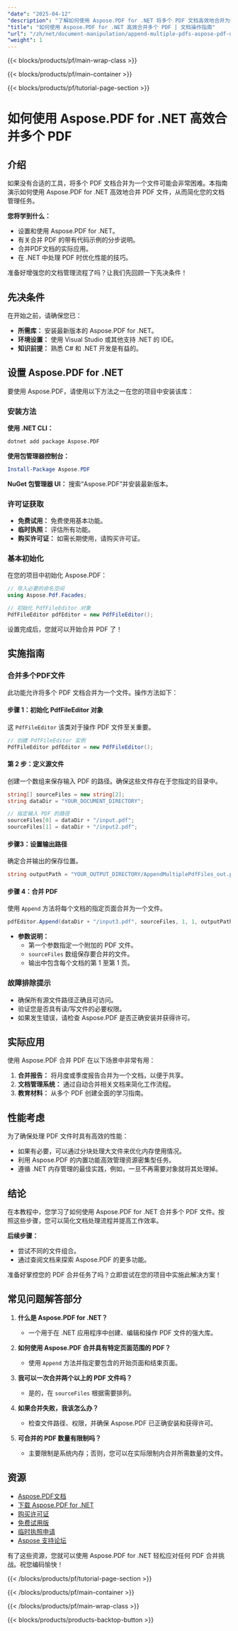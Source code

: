 ```yaml
---
"date": "2025-04-12"
"description": "了解如何使用 Aspose.PDF for .NET 将多个 PDF 文档高效地合并为一个文件。本指南提供分步说明、代码示例和实用技巧，以简化您的文档管理流程。"
"title": "如何使用 Aspose.PDF for .NET 高效合并多个 PDF | 文档操作指南"
"url": "/zh/net/document-manipulation/append-multiple-pdfs-aspose-pdf-dotnet/"
"weight": 1
---
```


{{< blocks/products/pf/main-wrap-class >}}

{{< blocks/products/pf/main-container >}}

{{< blocks/products/pf/tutorial-page-section >}}


# 如何使用 Aspose.PDF for .NET 高效合并多个 PDF

## 介绍

如果没有合适的工具，将多个 PDF 文档合并为一个文件可能会非常困难。本指南演示如何使用 Aspose.PDF for .NET 高效地合并 PDF 文件，从而简化您的文档管理任务。

**您将学到什么：**
- 设置和使用 Aspose.PDF for .NET。
- 有关合并 PDF 的带有代码示例的分步说明。
- 合并PDF文档的实际应用。
- 在 .NET 中处理 PDF 时优化性能的技巧。

准备好增强您的文档管理流程了吗？让我们先回顾一下先决条件！

## 先决条件

在开始之前，请确保您已：
- **所需库：** 安装最新版本的 Aspose.PDF for .NET。
- **环境设置：** 使用 Visual Studio 或其他支持 .NET 的 IDE。
- **知识前提：** 熟悉 C# 和 .NET 开发是有益的。

## 设置 Aspose.PDF for .NET

要使用 Aspose.PDF，请使用以下方法之一在您的项目中安装该库：

### 安装方法

**使用 .NET CLI：**
```bash
dotnet add package Aspose.PDF
```

**使用包管理器控制台：**
```powershell
Install-Package Aspose.PDF
```

**NuGet 包管理器 UI：** 
搜索“Aspose.PDF”并安装最新版本。

### 许可证获取

- **免费试用：** 免费使用基本功能。
- **临时执照：** 评估所有功能。
- **购买许可证：** 如需长期使用，请购买许可证。

### 基本初始化

在您的项目中初始化 Aspose.PDF：
```csharp
// 导入必要的命名空间
using Aspose.Pdf.Facades;

// 初始化 PdfFileEditor 对象
PdfFileEditor pdfEditor = new PdfFileEditor();
```

设置完成后，您就可以开始合并 PDF 了！

## 实施指南

### 合并多个PDF文件

此功能允许将多个 PDF 文档合并为一个文件。操作方法如下：

#### 步骤 1：初始化 PdfFileEditor 对象

这 `PdfFileEditor` 该类对于操作 PDF 文件至关重要。
```csharp
// 创建 PdfFileEditor 实例
PdfFileEditor pdfEditor = new PdfFileEditor();
```

#### 第 2 步：定义源文件

创建一个数组来保存输入 PDF 的路径。确保这些文件存在于您指定的目录中。
```csharp
string[] sourceFiles = new string[2];
string dataDir = "YOUR_DOCUMENT_DIRECTORY";

// 指定输入 PDF 的路径
sourceFiles[0] = dataDir + "/input.pdf";
sourceFiles[1] = dataDir + "/input2.pdf";
```

#### 步骤3：设置输出路径

确定合并输出的保存位置。
```csharp
string outputPath = "YOUR_OUTPUT_DIRECTORY/AppendMultiplePdfFiles_out.pdf";
```

#### 步骤 4：合并 PDF

使用 `Append` 方法将每个文档的指定页面合并为一个文件。
```csharp
pdfEditor.Append(dataDir + "/input3.pdf", sourceFiles, 1, 1, outputPath);
```
- **参数说明：**
  - 第一个参数指定一个附加的 PDF 文件。
  - `sourceFiles` 数组保存要合并的文件。
  - 输出中包含每个文档的第 1 至第 1 页。

### 故障排除提示

- 确保所有源文件路径正确且可访问。
- 验证您是否具有读/写文件的必要权限。
- 如果发生错误，请检查 Aspose.PDF 是否正确安装并获得许可。

## 实际应用

使用 Aspose.PDF 合并 PDF 在以下场景中非常有用：
1. **合并报告：** 将月度或季度报告合并为一个文档，以便于共享。
2. **文档管理系统：** 通过自动合并相关文档来简化工作流程。
3. **教育材料：** 从多个 PDF 创建全面的学习指南。

## 性能考虑

为了确保处理 PDF 文件时具有高效的性能：
- 如果有必要，可以通过分块处理大文件来优化内存使用情况。
- 利用 Aspose.PDF 的内置功能高效管理资源密集型任务。
- 遵循 .NET 内存管理的最佳实践，例如，一旦不再需要对象就将其处理掉。

## 结论

在本教程中，您学习了如何使用 Aspose.PDF for .NET 合并多个 PDF 文件。按照这些步骤，您可以简化文档处理流程并提高工作效率。

**后续步骤：**
- 尝试不同的文件组合。
- 通过查阅文档来探索 Aspose.PDF 的更多功能。

准备好掌控您的 PDF 合并任务了吗？立即尝试在您的项目中实施此解决方案！

## 常见问题解答部分

1. **什么是 Aspose.PDF for .NET？**
   - 一个用于在 .NET 应用程序中创建、编辑和操作 PDF 文件的强大库。

2. **如何使用 Aspose.PDF 合并具有特定页面范围的 PDF？**
   - 使用 `Append` 方法并指定要包含的开始页面和结束页面。

3. **我可以一次合并两个以上的 PDF 文件吗？**
   - 是的，在 `sourceFiles` 根据需要排列。

4. **如果合并失败，我该怎么办？**
   - 检查文件路径、权限，并确保 Aspose.PDF 已正确安装和获得许可。

5. **可合并的 PDF 数量有限制吗？**
   - 主要限制是系统内存；否则，您可以在实际限制内合并所需数量的文件。

## 资源
- [Aspose.PDF文档](https://reference.aspose.com/pdf/net/)
- [下载 Aspose.PDF for .NET](https://releases.aspose.com/pdf/net/)
- [购买许可证](https://purchase.aspose.com/buy)
- [免费试用版](https://releases.aspose.com/pdf/net/)
- [临时执照申请](https://purchase.aspose.com/temporary-license/)
- [Aspose 支持论坛](https://forum.aspose.com/c/pdf/10)

有了这些资源，您就可以使用 Aspose.PDF for .NET 轻松应对任何 PDF 合并挑战。祝您编码愉快！

{{< /blocks/products/pf/tutorial-page-section >}}

{{< /blocks/products/pf/main-container >}}

{{< /blocks/products/pf/main-wrap-class >}}

{{< blocks/products/products-backtop-button >}}